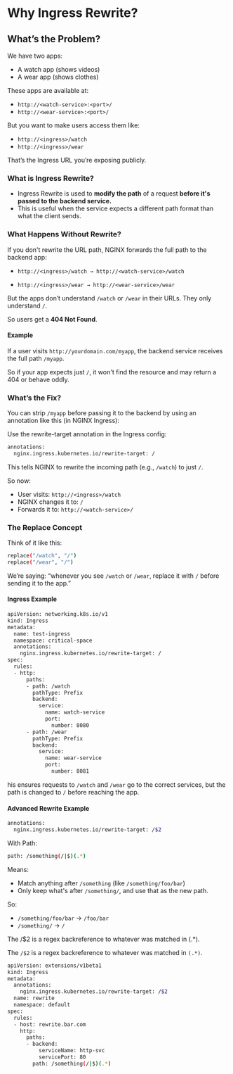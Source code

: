 # Why Ingress Rewrite?

## What’s the Problem?

We have two apps:

-   A watch app (shows videos)
-   A wear app (shows clothes)

These apps are available at:

-   ```http://<watch-service>:<port>/```
-   ```http://<wear-service>:<port>/```

But you want to make users access them like:

-   ```http://<ingress>/watch```
-   ```http://<ingress>/wear```

That’s the Ingress URL you’re exposing publicly.

### What is Ingress Rewrite?

- Ingress Rewrite is used to **modify the path** of a request **before it's passed to the backend service.** 
- This is useful when the service expects a different path format than what the client sends.

### What Happens Without Rewrite?

If you don't rewrite the URL path, NGINX forwards the full path to the backend app:

    
-   ```http://<ingress>/watch → http://<watch-service>/watch```

-   ```http://<ingress>/wear → http://<wear-service>/wear```

But the apps don’t understand ```/watch``` or ```/wear``` in their URLs. They only understand ```/```.

So users get a **404 Not Found**.

#### Example
If a user visits ```http://yourdomain.com/myapp```, the backend service receives the full path ```/myapp```.

So if your app expects just ```/```, it won't find the resource and may return a 404 or behave oddly.

### What’s the Fix?
You can strip ```/myapp``` before passing it to the backend by using an annotation like this (in NGINX Ingress):

Use the rewrite-target annotation in the Ingress config:

```bash
annotations:
  nginx.ingress.kubernetes.io/rewrite-target: /
```

This tells NGINX to rewrite the incoming path (e.g., ```/watch```) to just ```/```.

So now:

-   User visits: ```http://<ingress>/watch```
-   NGINX changes it to: ```/```
-   Forwards it to: ```http://<watch-service>/```


### The Replace Concept

Think of it like this:
```bash
replace("/watch", "/")
replace("/wear", "/")
```

We’re saying: “whenever you see ```/watch``` or ```/wear```, replace it with ```/``` before sending it to the app.”


#### Ingress Example

```bash
apiVersion: networking.k8s.io/v1
kind: Ingress
metadata:
  name: test-ingress
  namespace: critical-space
  annotations:
    nginx.ingress.kubernetes.io/rewrite-target: /
spec:
  rules:
  - http:
      paths:
      - path: /watch
        pathType: Prefix
        backend:
          service:
            name: watch-service
            port:
              number: 8080
      - path: /wear
        pathType: Prefix
        backend:
          service:
            name: wear-service
            port:
              number: 8081
```

his ensures requests to ```/watch``` and ```/wear``` go to the correct services, but the path is changed to ```/``` before reaching the app.


#### Advanced Rewrite Example
```bash
annotations:
  nginx.ingress.kubernetes.io/rewrite-target: /$2
```

With Path:
```bash
path: /something(/|$)(.*)
```

Means:

-   Match anything after ```/something``` (like ```/something/foo/bar```)
-   Only keep what's after ```/something/```, and use that as the new path.

So:

-   ```/something/foo/bar``` → ```/foo/bar```
-   ```/something/``` → ```/```

The /$2 is a regex backreference to whatever was matched in (.*).

The ```/$2``` is a regex backreference to whatever was matched in ```(.*)```.

```bash
apiVersion: extensions/v1beta1
kind: Ingress
metadata:
  annotations:
    nginx.ingress.kubernetes.io/rewrite-target: /$2
  name: rewrite
  namespace: default
spec:
  rules:
  - host: rewrite.bar.com
    http:
      paths:
      - backend:
          serviceName: http-svc
          servicePort: 80
        path: /something(/|$)(.*)
```